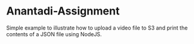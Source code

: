 # Anantadi-Assignment
Simple example to illustrate how to upload a video file to S3 and print the contents of a JSON file using NodeJS.
